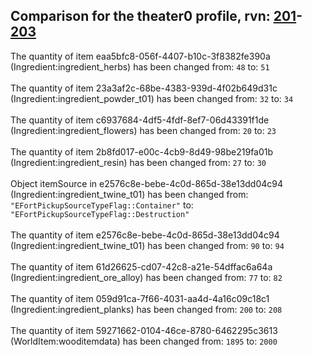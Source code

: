## Comparison for the theater0 profile, rvn: [201](https://github.com/PRO100KatYT/FortniteProfileRevisions/tree/main/profiles/theater0/201%20theater0.json)-[203](https://github.com/PRO100KatYT/FortniteProfileRevisions/tree/main/profiles/theater0/203%20theater0.json)

The quantity of item eaa5bfc8-056f-4407-b10c-3f8382fe390a (Ingredient:ingredient_herbs) has been changed from: `48` to: `51`
<br><br>
The quantity of item 23a3af2c-68be-4383-939d-4f02b649d31c (Ingredient:ingredient_powder_t01) has been changed from: `32` to: `34`
<br><br>
The quantity of item c6937684-4df5-4fdf-8ef7-06d43391f1de (Ingredient:ingredient_flowers) has been changed from: `20` to: `23`
<br><br>
The quantity of item 2b8fd017-e00c-4cb9-8d49-98be219fa01b (Ingredient:ingredient_resin) has been changed from: `27` to: `30`
<br><br>
Object itemSource in e2576c8e-bebe-4c0d-865d-38e13dd04c94 (Ingredient:ingredient_twine_t01) has been changed from: `"EFortPickupSourceTypeFlag::Container"` to: `"EFortPickupSourceTypeFlag::Destruction"`
<br><br>
The quantity of item e2576c8e-bebe-4c0d-865d-38e13dd04c94 (Ingredient:ingredient_twine_t01) has been changed from: `90` to: `94`
<br><br>
The quantity of item 61d26625-cd07-42c8-a21e-54dffac6a64a (Ingredient:ingredient_ore_alloy) has been changed from: `77` to: `82`
<br><br>
The quantity of item 059d91ca-7f66-4031-aa4d-4a16c09c18c1 (Ingredient:ingredient_planks) has been changed from: `200` to: `208`
<br><br>
The quantity of item 59271662-0104-46ce-8780-6462295c3613 (WorldItem:wooditemdata) has been changed from: `1895` to: `2000`
<br><br>
